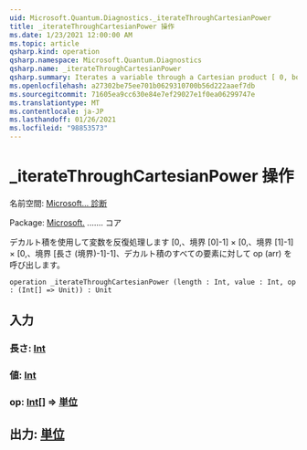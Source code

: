 ```yaml
---
uid: Microsoft.Quantum.Diagnostics._iterateThroughCartesianPower
title: _iterateThroughCartesianPower 操作
ms.date: 1/23/2021 12:00:00 AM
ms.topic: article
qsharp.kind: operation
qsharp.namespace: Microsoft.Quantum.Diagnostics
qsharp.name: _iterateThroughCartesianPower
qsharp.summary: Iterates a variable through a Cartesian product [ 0, bounds[0]-1 ] × [ 0, bounds[1]-1 ] × [ 0, bounds[Length(bounds)-1]-1 ] and calls op(arr) for every element of the Cartesian product
ms.openlocfilehash: a27302be75ee701b0629310700b56d222aaef7db
ms.sourcegitcommit: 71605ea9cc630e84e7ef29027e1f0ea06299747e
ms.translationtype: MT
ms.contentlocale: ja-JP
ms.lasthandoff: 01/26/2021
ms.locfileid: "98853573"
---
```

# <a name="_iteratethroughcartesianpower-operation"></a>_iterateThroughCartesianPower 操作

名前空間: [Microsoft... 診断](xref:Microsoft.Quantum.Diagnostics)

Package: [Microsoft.](https://nuget.org/packages/Microsoft.Quantum.QSharp.Core) ....... コア


デカルト積を使用して変数を反復処理します [0,、境界 [0]-1] × [0,、境界 [1]-1] × [0,、境界 [長さ (境界)-1]-1]、デカルト積のすべての要素に対して op (arr) を呼び出します。

```qsharp
operation _iterateThroughCartesianPower (length : Int, value : Int, op : (Int[] => Unit)) : Unit
```


## <a name="input"></a>入力

### <a name="length--int"></a>長さ: [Int](xref:microsoft.quantum.lang-ref.int)




### <a name="value--int"></a>値: [Int](xref:microsoft.quantum.lang-ref.int)




### <a name="op--int--unit"></a>op: [Int](xref:microsoft.quantum.lang-ref.int)[] => [単位](xref:microsoft.quantum.lang-ref.unit) 





## <a name="output--unit"></a>出力: [単位](xref:microsoft.quantum.lang-ref.unit)

